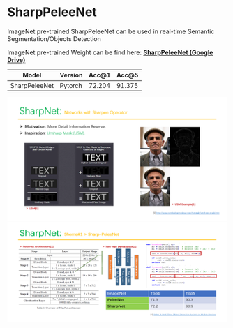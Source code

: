 # SharpPeleeNet
ImageNet pre-trained SharpPeleeNet can be used in real-time Semantic Segmentation/Objects Detection

ImageNet pre-trained Weight can be find here: **[SharpPeleeNet (Google Drive)](https://drive.google.com/open?id=18drR8S433MIAN1d7CmHLXsuB4EQIrWWa)**

Model | Version | Acc@1 | Acc@5
--- | --- | --- | ---
SharpPeleeNet | Pytorch | 72.204 | 91.375


<p align="center">
<img src="https://github.com/ansleliu/SharpPeleeNet/blob/master/SharpNet%231.png" />
<img src="https://github.com/ansleliu/SharpPeleeNet/blob/master/SharpNet%232.png" />
</p>
